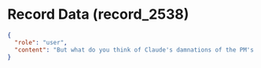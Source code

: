 # Record Data (record_2538)

```json
{
  "role": "user",
  "content": "But what do you think of Claude's damnations of the PM's behavior? What do you make of her behavior?"
}
```
